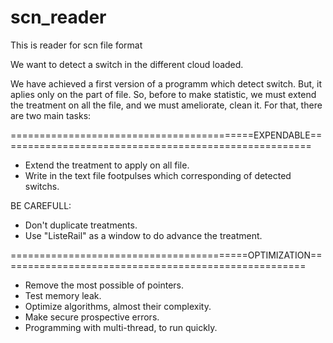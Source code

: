# scn_reader
This is reader for scn file format

We want to detect a switch in the different cloud loaded.

We have achieved a first version of a programm which detect switch. But, it aplies only on the part of file. So, before to make statistic, we must extend the treatment on all the file, and we must ameliorate, clean it. For that, there are two main tasks:

==========================================EXPENDABLE======================================================

- Extend the treatment to apply on all file.
- Write in the text file footpulses which corresponding of detected switchs.
 
BE CAREFULL:
- Don't duplicate treatments.
- Use "ListeRail" as a window to do advance the treatment.

=========================================OPTIMIZATION=====================================================

- Remove the most possible of pointers.
- Test memory leak.
- Optimize algorithms, almost their complexity.
- Make secure prospective errors.
- Programming with multi-thread, to run quickly.


